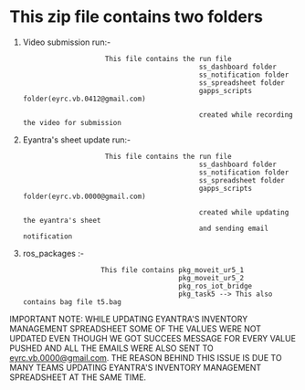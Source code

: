 # This zip file contains two folders

  1. Video submission run:- 

                             This file contains the run file
                                                    ss_dashboard folder
                                                    ss_notification folder
                                                    ss_spreadsheet folder
                                                    gapps_scripts folder(eyrc.vb.0412@gmail.com)

                                                    created while recording the video for submission 



  2. Eyantra's sheet update run:- 

                             This file contains the run file
                                                    ss_dashboard folder
                                                    ss_notification folder
                                                    ss_spreadsheet folder
                                                    gapps_scripts folder(eyrc.vb.0000@gmail.com)

                                                    created while updating the eyantra's sheet 
                                                    and sending email notification



  3. ros_packages :-

                            This file contains pkg_moveit_ur5_1 
                                               pkg_moveit_ur5_2
                                               pkg_ros_iot_bridge
                                               pkg_task5 --> This also contains bag file t5.bag

        
IMPORTANT NOTE:
               WHILE UPDATING EYANTRA'S INVENTORY MANAGEMENT SPREADSHEET SOME OF THE VALUES WERE NOT UPDATED EVEN THOUGH WE GOT SUCCEES MESSAGE FOR EVERY VALUE PUSHED AND ALL THE EMAILS WERE ALSO SENT TO eyrc.vb.0000@gmail.com. THE REASON BEHIND THIS ISSUE IS DUE TO MANY TEAMS UPDATING EYANTRA'S INVENTORY MANAGEMENT SPREADSHEET AT THE SAME TIME.
  

       
  
